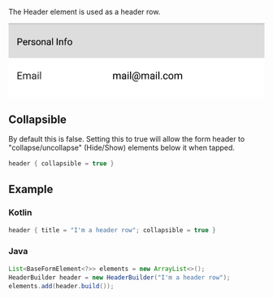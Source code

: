 The Header element is used as a header row.

![Example](/images/Header.PNG)

## Collapsible
By default this is false.
Setting this to true will allow the form header to "collapse/uncollapse" (Hide/Show) elements below it when tapped.
```kotlin
header { collapsible = true }
```

## Example

### Kotlin
```kotlin
header { title = "I'm a header row"; collapsible = true }
```

### Java
```java
List<BaseFormElement<?>> elements = new ArrayList<>();
HeaderBuilder header = new HeaderBuilder("I'm a header row");
elements.add(header.build());
```